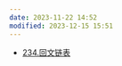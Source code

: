 ```yaml
---
date: 2023-11-22 14:52
modified: 2023-12-15 15:51
---
```


- [234.回文链表](https://leetcode.cn/problems/palindrome-linked-list/)
